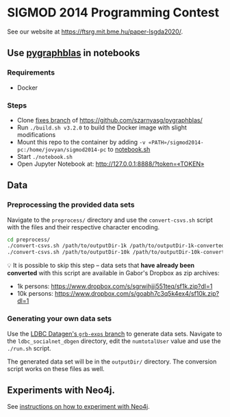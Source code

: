 # SIGMOD 2014 Programming Contest

See our website at <https://ftsrg.mit.bme.hu/paper-lsgda2020/>.

## Use [pygraphblas](https://github.com/michelp/pygraphblas) in notebooks

### Requirements
- Docker

### Steps
- Clone [fixes branch](https://github.com/szarnyasg/pygraphblas/tree/fixes) of https://github.com/szarnyasg/pygraphblas/
- Run `./build.sh v3.2.0` to build the Docker image with slight modifications
- Mount this repo to the container by adding `-v «PATH»/sigmod2014-pc:/home/jovyan/sigmod2014-pc` to [notebook.sh](https://github.com/szarnyasg/pygraphblas/blob/fixes/notebook.sh)
- Start `./notebook.sh`
- Open Jupyter Notebook at: http://127.0.0.1:8888/?token=«TOKEN»

## Data

### Preprocessing the provided data sets

Navigate to the `preprocess/` directory and use the `convert-csvs.sh` script with the files and their respective character encoding.

```bash
cd preprocess/
./convert-csvs.sh /path/to/outputDir-1k /path/to/outputDir-1k-converted macintosh
./convert-csvs.sh /path/to/outputDir-10k /path/to/outputDir-10k-converted
```

:bulb: It is possible to skip this step – data sets that **have already been converted** with this script are available in Gabor's Dropbox as zip archives:

* 1k persons: <https://www.dropbox.com/s/sgrwihjji551teq/sf1k.zip?dl=1>
* 10k persons: <https://www.dropbox.com/s/goabh7c3q5k4ex4/sf10k.zip?dl=1>

### Generating your own data sets

Use the [LDBC Datagen's `grb-exps` branch](https://github.com/ldbc/ldbc_snb_datagen/tree/grb-exps) to generate data sets. Navigate to the `ldbc_socialnet_dbgen` directory, edit the `numtotalUser` value and use the `./run.sh` script.

The generated data set will be in the `outputDir/` directory. The conversion script works on these files as well.

## Experiments with Neo4j.

See [instructions on how to experiment with Neo4j](neo4j.md).

